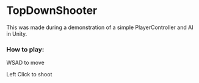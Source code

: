 # TopDownShooter
This was made during a demonstration of a simple PlayerController and AI in Unity.

### How to play:
WSAD to move

Left Click to shoot
